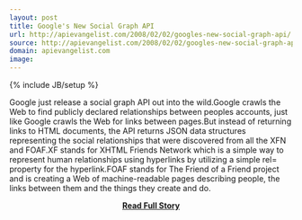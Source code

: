 ```yaml
---
layout: post
title: Google's New Social Graph API
url: http://apievangelist.com/2008/02/02/googles-new-social-graph-api/
source: http://apievangelist.com/2008/02/02/googles-new-social-graph-api/
domain: apievangelist.com
image: 
---
```

{% include JB/setup %}<p>Google just release a social graph API out into the wild.Google crawls the Web to find publicly declared relationships between peoples accounts, just like Google crawls the Web for links between pages.But instead of returning links to HTML documents, the API returns JSON data structures representing the social relationships that were discovered from all the XFN and FOAF.XF stands for XHTML Friends Network which is a simple way to represent human relationships using hyperlinks by utilizing a simple rel= property for the hyperlink.FOAF stands for The Friend of a Friend project and is creating a Web of machine-readable pages describing people, the links between them and the things they create and do.</p>
<center><p><a href="http://apievangelist.com/2008/02/02/googles-new-social-graph-api/" style='padding:25px; font-sze:18px; font-weight: bold;'>Read Full Story</a></p></center>
